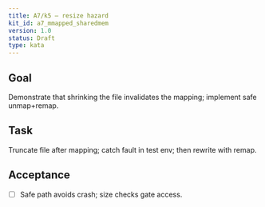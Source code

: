 ```yaml
---
title: A7/k5 — resize hazard
kit_id: a7_mmapped_sharedmem
version: 1.0
status: Draft
type: kata
---
```

## Goal
Demonstrate that shrinking the file invalidates the mapping; implement safe unmap+remap.
## Task
Truncate file after mapping; catch fault in test env; then rewrite with remap.
## Acceptance
- [ ] Safe path avoids crash; size checks gate access.
